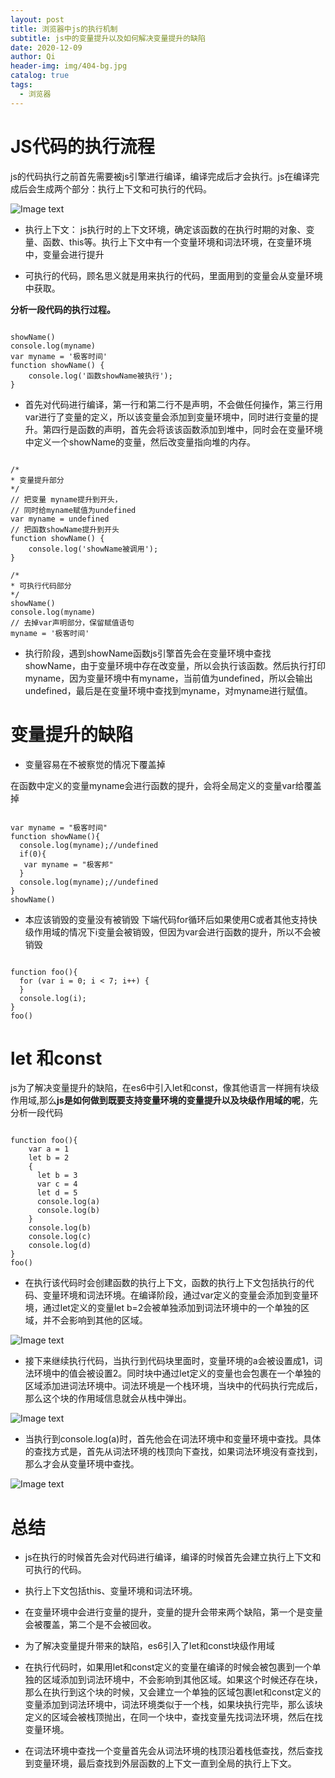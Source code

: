```yaml
---
layout: post
title: 浏览器中js的执行机制
subtitle: js中的变量提升以及如何解决变量提升的缺陷
date: 2020-12-09
author: Qi
header-img: img/404-bg.jpg
catalog: true
tags:
  - 浏览器
---
```


# JS代码的执行流程

js的代码执行之前首先需要被js引擎进行编译，编译完成后才会执行。js在编译完成后会生成两个部分：执行上下文和可执行的代码。

![Image text](/img/0655d18ec347a95dfbf843969a921a13.webp)

- 执行上下文： js执行时的上下文环境，确定该函数的在执行时期的对象、变量、函数、this等。执行上下文中有一个变量环境和词法环境，在变量环境中，变量会进行提升

- 可执行的代码，顾名思义就是用来执行的代码，里面用到的变量会从变量环境中获取。

**分析一段代码的执行过程。**

```

showName()
console.log(myname)
var myname = '极客时间'
function showName() {
    console.log('函数showName被执行');
}

```
- 首先对代码进行编译，第一行和第二行不是声明，不会做任何操作，第三行用var进行了变量的定义，所以该变量会添加到变量环境中，同时进行变量的提升。第四行是函数的声明，首先会将该该函数添加到堆中，同时会在变量环境中定义一个showName的变量，然后改变量指向堆的内存。

```

/*
* 变量提升部分
*/
// 把变量 myname提升到开头，
// 同时给myname赋值为undefined
var myname = undefined
// 把函数showName提升到开头
function showName() {
    console.log('showName被调用');
}

/*
* 可执行代码部分
*/
showName()
console.log(myname)
// 去掉var声明部分，保留赋值语句
myname = '极客时间'

```
- 执行阶段，遇到showName函数js引擎首先会在变量环境中查找showName，由于变量环境中存在改变量，所以会执行该函数。然后执行打印myname，因为变量环境中有myname，当前值为undefined，所以会输出undefined，最后是在变量环境中查找到myname，对myname进行赋值。


# 变量提升的缺陷

- 变量容易在不被察觉的情况下覆盖掉

在函数中定义的变量myname会进行函数的提升，会将全局定义的变量var给覆盖掉

```

var myname = "极客时间"
function showName(){
  console.log(myname);//undefined
  if(0){
   var myname = "极客邦"
  }
  console.log(myname);//undefined
}
showName()

```
- 本应该销毁的变量没有被销毁
下端代码for循环后如果使用C或者其他支持快级作用域的情况下i变量会被销毁，但因为var会进行函数的提升，所以不会被销毁

```

function foo(){
  for (var i = 0; i < 7; i++) {
  }
  console.log(i); 
}
foo()

```

# let 和const

js为了解决变量提升的缺陷，在es6中引入let和const，像其他语言一样拥有块级作用域,那么**js是如何做到既要支持变量环境的变量提升以及块级作用域的呢**，先分析一段代码

```

function foo(){
    var a = 1
    let b = 2
    {
      let b = 3
      var c = 4
      let d = 5
      console.log(a)
      console.log(b)
    }
    console.log(b) 
    console.log(c)
    console.log(d)
}   
foo()

```
- 在执行该代码时会创建函数的执行上下文，函数的执行上下文包括执行的代码、变量环境和词法环境。在编译阶段，通过var定义的变量会添加到变量环境，通过let定义的变量let b=2会被单独添加到词法环境中的一个单独的区域，并不会影响到其他的区域。

![Image text](/img/f9f67f2f53437218baef9dc724bd4c67.webp)

- 接下来继续执行代码，当执行到代码块里面时，变量环境的a会被设置成1，词法环境中的值会被设置2。同时块中通过let定义的变量也会包裹在一个单独的区域添加进词法环境中。词法环境是一个栈环境，当块中的代码执行完成后，那么这个块的作用域信息就会从栈中弹出。

![Image text](/img/7e0f7bc362e0dea21d27dc5fb08d06fa.webp)

- 当执行到console.log(a)时，首先他会在词法环境中和变量环境中查找。具体的查找方式是，首先从词法环境的栈顶向下查找，如果词法环境没有查找到，那么才会从变量环境中查找。

![Image text](/img/06c06a756632acb12aa97b3be57bb908.webp)

# 总结

- js在执行的时候首先会对代码进行编译，编译的时候首先会建立执行上下文和可执行的代码。

- 执行上下文包括this、变量环境和词法环境。

- 在变量环境中会进行变量的提升，变量的提升会带来两个缺陷，第一个是变量会被覆盖，第二个是不会被回收。

- 为了解决变量提升带来的缺陷，es6引入了let和const块级作用域

- 在执行代码时，如果用let和const定义的变量在编译的时候会被包裹到一个单独的区域添加到词法环境中，不会影响到其他区域。如果这个时候还存在块，那么在执行到这个块的时候，又会建立一个单独的区域包裹let和const定义的变量添加到词法环境中，词法环境类似于一个栈，如果块执行完毕，那么该块定义的区域会被栈顶抛出，在同一个块中，查找变量先找词法环境，然后在找变量环境。

- 在词法环境中查找一个变量首先会从词法环境的栈顶沿着栈低查找，然后查找到变量环境，最后查找到外层函数的上下文一直到全局的执行上下文。










